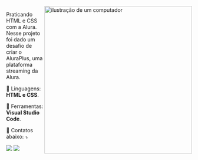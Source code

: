<img src="https://raw.githubusercontent.com/MicaelliMedeiros/micaellimedeiros/master/image/computer-illustration.png" alt="ilustração de um computador" min-width="400px" max-width="400px" width="400px" align="right">

<p align="left"> 
  Praticando HTML e CSS com a Alura. Nesse projeto foi dado um desafio de criar o AluraPlus, uma plataforma streaming da Alura. 
</p>

<p align="left">
  🦄 Linguagens: <strong>HTML e CSS</strong>.
</p>

<p align="left">
  💼 Ferramentas: <strong>Visual Studio Code</strong>.
</p>

<p align="left">
  💌 Contatos abaixo: ⤵️
</p>

<p align="left">
  <a href="#" title="LinkedIn">
  <img src="https://img.shields.io/badge/-Linkedin-0e76a8?style=flat-square&logo=Linkedin&logoColor=white&link=https://www.linkedin.com/in/ellenferz/ alt="LinkedIn"/></a>
  <a href="#" title="Instagram">
  <img src="https://img.shields.io/badge/-Instagram-DF0174?style=flat-square&labelColor=DF0174&logo=instagram&logoColor=white&link=https://www.instagram.com/ellenferz alt="Instagram"/></a>
</p>
